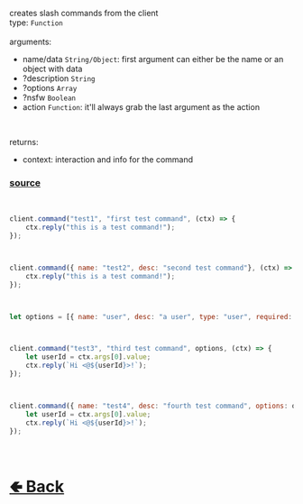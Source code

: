creates slash commands from the client<br>
type: `Function`<br><br>
arguments: 
- name/data `String/Object`: first argument can either be the name or an object with data
- ?description `String`
- ?options `Array`
- ?nsfw `Boolean`
- action `Function`: it'll always grab the last argument as the action
<br>

returns:
- context: interaction and info for the command

### [source](https://github.com/paigeroid/noscord.js/blob/main/src/Services/CommandService/custard/create.js)

<br>

```js
client.command("test1", "first test command", (ctx) => {
    ctx.reply("this is a test command!");
});



client.command({ name: "test2", desc: "second test command"}, (ctx) => {
    ctx.reply("this is a test command!");
});



let options = [{ name: "user", desc: "a user", type: "user", required: true }];



client.command("test3", "third test command", options, (ctx) => {
    let userId = ctx.args[0].value;
    ctx.reply(`Hi <@${userId}>!`);
});



client.command({ name: "test4", desc: "fourth test command", options: options }, (ctx) => {
    let userId = ctx.args[0].value;
    ctx.reply(`Hi <@${userId}>!`);
});
```


<br> <h1> [🢀 Back](https://github.com/paigeroid/noscord.js/wiki/Client) </h1>